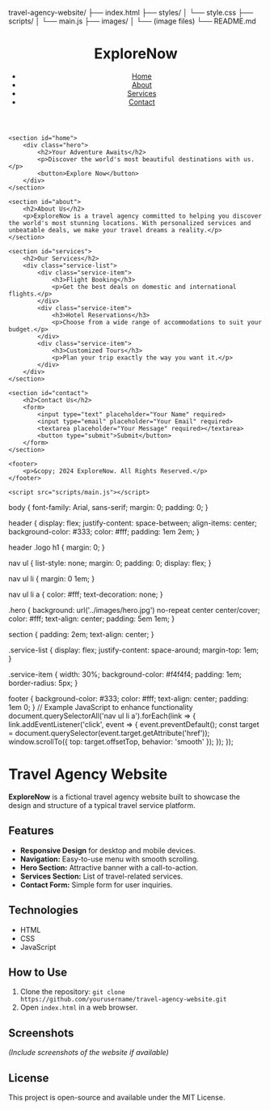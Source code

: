 travel-agency-website/
├── index.html
├── styles/
│   └── style.css
├── scripts/
│   └── main.js
├── images/
│   └── (image files)
└── README.md
<!DOCTYPE html>
<html lang="en">
<head>
    <meta charset="UTF-8">
    <meta name="viewport" content="width=device-width, initial-scale=1.0">
    <title>Travel Agency</title>
    <link rel="stylesheet" href="styles/style.css">
</head>
<body>
    <header>
        <div class="logo">
            <h1>ExploreNow</h1>
        </div>
        <nav>
            <ul>
                <li><a href="#home">Home</a></li>
                <li><a href="#about">About</a></li>
                <li><a href="#services">Services</a></li>
                <li><a href="#contact">Contact</a></li>
            </ul>
        </nav>
    </header>

    <section id="home">
        <div class="hero">
            <h2>Your Adventure Awaits</h2>
            <p>Discover the world's most beautiful destinations with us.</p>
            <button>Explore Now</button>
        </div>
    </section>

    <section id="about">
        <h2>About Us</h2>
        <p>ExploreNow is a travel agency committed to helping you discover the world's most stunning locations. With personalized services and unbeatable deals, we make your travel dreams a reality.</p>
    </section>

    <section id="services">
        <h2>Our Services</h2>
        <div class="service-list">
            <div class="service-item">
                <h3>Flight Booking</h3>
                <p>Get the best deals on domestic and international flights.</p>
            </div>
            <div class="service-item">
                <h3>Hotel Reservations</h3>
                <p>Choose from a wide range of accommodations to suit your budget.</p>
            </div>
            <div class="service-item">
                <h3>Customized Tours</h3>
                <p>Plan your trip exactly the way you want it.</p>
            </div>
        </div>
    </section>

    <section id="contact">
        <h2>Contact Us</h2>
        <form>
            <input type="text" placeholder="Your Name" required>
            <input type="email" placeholder="Your Email" required>
            <textarea placeholder="Your Message" required></textarea>
            <button type="submit">Submit</button>
        </form>
    </section>

    <footer>
        <p>&copy; 2024 ExploreNow. All Rights Reserved.</p>
    </footer>

    <script src="scripts/main.js"></script>
</body>
</html>
body {
    font-family: Arial, sans-serif;
    margin: 0;
    padding: 0;
}

header {
    display: flex;
    justify-content: space-between;
    align-items: center;
    background-color: #333;
    color: #fff;
    padding: 1em 2em;
}

header .logo h1 {
    margin: 0;
}

nav ul {
    list-style: none;
    margin: 0;
    padding: 0;
    display: flex;
}

nav ul li {
    margin: 0 1em;
}

nav ul li a {
    color: #fff;
    text-decoration: none;
}

.hero {
    background: url('../images/hero.jpg') no-repeat center center/cover;
    color: #fff;
    text-align: center;
    padding: 5em 1em;
}

section {
    padding: 2em;
    text-align: center;
}

.service-list {
    display: flex;
    justify-content: space-around;
    margin-top: 1em;
}

.service-item {
    width: 30%;
    background-color: #f4f4f4;
    padding: 1em;
    border-radius: 5px;
}

footer {
    background-color: #333;
    color: #fff;
    text-align: center;
    padding: 1em 0;
}
// Example JavaScript to enhance functionality
document.querySelectorAll('nav ul li a').forEach(link => {
    link.addEventListener('click', event => {
        event.preventDefault();
        const target = document.querySelector(event.target.getAttribute('href'));
        window.scrollTo({
            top: target.offsetTop,
            behavior: 'smooth'
        });
    });
});
# Travel Agency Website

**ExploreNow** is a fictional travel agency website built to showcase the design and structure of a typical travel service platform.

## Features
- **Responsive Design** for desktop and mobile devices.
- **Navigation:** Easy-to-use menu with smooth scrolling.
- **Hero Section:** Attractive banner with a call-to-action.
- **Services Section:** List of travel-related services.
- **Contact Form:** Simple form for user inquiries.

## Technologies
- HTML
- CSS
- JavaScript

## How to Use
1. Clone the repository: `git clone https://github.com/yourusername/travel-agency-website.git`
2. Open `index.html` in a web browser.

## Screenshots
*(Include screenshots of the website if available)*

## License
This project is open-source and available under the MIT License.
